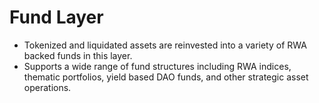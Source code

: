 # Fund Layer

* Tokenized and liquidated assets are reinvested into a variety of RWA backed funds in this layer.
* Supports a wide range of fund structures including RWA indices, thematic portfolios, yield based DAO funds, and other strategic asset operations.


